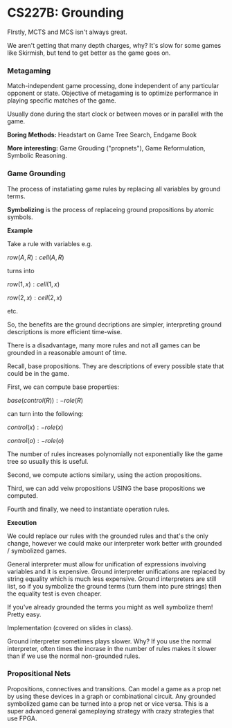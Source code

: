 # CS227B: Grounding

FIrstly, MCTS and MCS isn't always great.

We aren't getting that many depth charges, why? It's slow for some games like Skirmish, but tend to get better as the game goes on.

### Metagaming

Match-independent game processing, done independent of any particular opponent or state. Objective of metagaming is to optimize performance in playing specific matches of the game.

Usually done during the start clock or between moves or in parallel with the game.



**Boring Methods:** Headstart on Game Tree Search, Endgame Book

**More interesting:** Game Grouding ("propnets"), Game Reformulation, Symbolic Reasoning.



### Game Grounding

The process of instatiating game rules by replacing all variables by ground terms.

**Symbolizing** is the process of replaceing ground propositions by atomic symbols.



**Example**

Take a rule with variables e.g. 

$row(A, R) : cell(A,R)$

turns into 

$row(1, x): cell(1,x)$

$row(2, x) : cell(2,x)$

etc.



So, the benefits are the ground decriptions are simpler, interpreting ground descriptions is more efficient time-wise.

There is a disadvantage, many more rules and not all games can be grounded in a reasonable amount of time.

Recall, base propositions. They are descriptions of every possible state that could be in the game. 

First, we can compute base properties:

$base(control(R)) :- role(R)$ 

can turn into the following:

$control(x) :- role(x)$

$control(o) :- role(o)$

The number of rules increases polynomially not exponentially like the game tree so usually this is useful.

Second, we compute actions similary, using the action propositions.

Third, we can add veiw propositions USING the base propositions we computed.

Fourth and finally, we need to instantiate operation rules.



**Execution**

We could replace our rules with the grounded rules and that's the only change, however we could make our interpreter work better with grounded / symbolized games.

General interpreter must allow for unification of expressions involving variables and it is expensive. Ground interpreter unifications are replaced by string equality which is much less expensive. Ground interpreters are still list, so if you symbolize the ground terms (turn them into pure strings) then the equality test is even cheaper.

If you've already grounded the terms you might as well symbolize them! Pretty easy.

Implementation (covered on slides in class).

Ground interpreter sometimes plays slower. Why? If you use the normal interpreter, often times the incrase in the number of rules makes it slower than if we use the normal non-grounded rules.



### Propositional Nets

Propositions, connectives and transitions. Can model a game as a prop net by using these devices in a graph or combinational circuit. Any grounded symbolized game can be turned into a prop net or vice versa. This is a super advanced general gameplaying strategy with crazy strategies that use FPGA.
